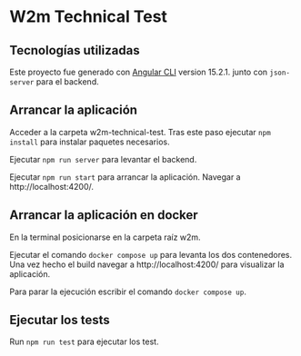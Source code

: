 # W2m Technical Test

## Tecnologías utilizadas

Este proyecto fue generado con [Angular CLI](https://github.com/angular/angular-cli) version 15.2.1. junto con `json-server` para el backend.

## Arrancar la aplicación

Acceder a la carpeta w2m-technical-test. Tras este paso ejecutar `npm install` para instalar paquetes necesarios.

Ejecutar `npm run server` para levantar el backend.

Ejecutar `npm run start` para arrancar la aplicación. Navegar a http://localhost:4200/.

## Arrancar la aplicación en docker

En la terminal posicionarse en la carpeta raíz w2m.

Ejecutar el comando `docker compose up` para levanta los dos contenedores. Una vez hecho el build navegar a http://localhost:4200/ para visualizar la aplicación.

Para parar la ejecución escribir el comando `docker compose up`.

## Ejecutar los tests

Run `npm run test` para ejecutar los test.
